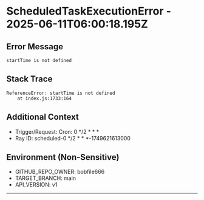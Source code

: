 # ScheduledTaskExecutionError - 2025-06-11T06:00:18.195Z

## Error Message
```
startTime is not defined
```

## Stack Trace
```
ReferenceError: startTime is not defined
    at index.js:1733:164
```

## Additional Context
- Trigger/Request: Cron: 0 */2 * * *
- Ray ID: scheduled-0 */2 * * *-1749621613000

## Environment (Non-Sensitive)
- GITHUB_REPO_OWNER: bobfile666
- TARGET_BRANCH: main
- API_VERSION: v1
---
